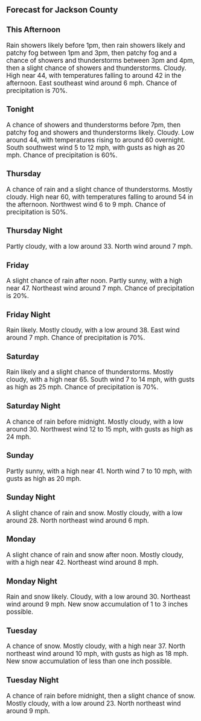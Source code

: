 <div>
   <h2>Forecast for Jackson County</h2>
   <p>
      <div style="font-size:120%">
         <h3>This Afternoon</h3>Rain showers likely before 1pm, then rain showers likely and patchy fog between 1pm and 3pm, then patchy fog and a chance
         of showers and thunderstorms between 3pm and 4pm, then a slight chance of showers and thunderstorms. Cloudy. High near 44,
         with temperatures falling to around 42 in the afternoon. East southeast wind around 6 mph. Chance of precipitation is 70%.<br></div>
   </p>
   <p>
      <div style="font-size:120%">
         <h3>Tonight</h3>A chance of showers and thunderstorms before 7pm, then patchy fog and showers and thunderstorms likely. Cloudy. Low around
         44, with temperatures rising to around 60 overnight. South southwest wind 5 to 12 mph, with gusts as high as 20 mph. Chance
         of precipitation is 60%.<br></div>
   </p>
   <p>
      <div style="font-size:120%">
         <h3>Thursday</h3>A chance of rain and a slight chance of thunderstorms. Mostly cloudy. High near 60, with temperatures falling to around 54
         in the afternoon. Northwest wind 6 to 9 mph. Chance of precipitation is 50%.<br></div>
   </p>
   <p>
      <div style="font-size:120%">
         <h3>Thursday Night</h3>Partly cloudy, with a low around 33. North wind around 7 mph.<br></div>
   </p>
   <p>
      <div style="font-size:120%">
         <h3>Friday</h3>A slight chance of rain after noon. Partly sunny, with a high near 47. Northeast wind around 7 mph. Chance of precipitation
         is 20%.<br></div>
   </p>
   <p>
      <div style="font-size:120%">
         <h3>Friday Night</h3>Rain likely. Mostly cloudy, with a low around 38. East wind around 7 mph. Chance of precipitation is 70%.<br></div>
   </p>
   <p>
      <div style="font-size:120%">
         <h3>Saturday</h3>Rain likely and a slight chance of thunderstorms. Mostly cloudy, with a high near 65. South wind 7 to 14 mph, with gusts as
         high as 25 mph. Chance of precipitation is 70%.<br></div>
   </p>
   <p>
      <div style="font-size:120%">
         <h3>Saturday Night</h3>A chance of rain before midnight. Mostly cloudy, with a low around 30. Northwest wind 12 to 15 mph, with gusts as high as
         24 mph.<br></div>
   </p>
   <p>
      <div style="font-size:120%">
         <h3>Sunday</h3>Partly sunny, with a high near 41. North wind 7 to 10 mph, with gusts as high as 20 mph.<br></div>
   </p>
   <p>
      <div style="font-size:120%">
         <h3>Sunday Night</h3>A slight chance of rain and snow. Mostly cloudy, with a low around 28. North northeast wind around 6 mph.<br></div>
   </p>
   <p>
      <div style="font-size:120%">
         <h3>Monday</h3>A slight chance of rain and snow after noon. Mostly cloudy, with a high near 42. Northeast wind around 8 mph.<br></div>
   </p>
   <p>
      <div style="font-size:120%">
         <h3>Monday Night</h3>Rain and snow likely. Cloudy, with a low around 30. Northeast wind around 9 mph. New snow accumulation of 1 to 3 inches possible.<br></div>
   </p>
   <p>
      <div style="font-size:120%">
         <h3>Tuesday</h3>A chance of snow. Mostly cloudy, with a high near 37. North northeast wind around 10 mph, with gusts as high as 18 mph. New
         snow accumulation of less than one inch possible.<br></div>
   </p>
   <p>
      <div style="font-size:120%">
         <h3>Tuesday Night</h3>A chance of rain before midnight, then a slight chance of snow. Mostly cloudy, with a low around 23. North northeast wind
         around 9 mph.<br></div>
   </p>
</div>